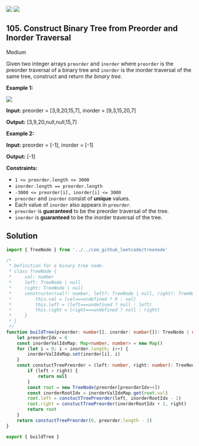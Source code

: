 [![](https://img.shields.io/github/stars/LeetCode-in-TypeScript/LeetCode-in-TypeScript?label=Stars&style=flat-square)](https://github.com/LeetCode-in-TypeScript/LeetCode-in-TypeScript)
[![](https://img.shields.io/github/forks/LeetCode-in-TypeScript/LeetCode-in-TypeScript?label=Fork%20me%20on%20GitHub%20&style=flat-square)](https://github.com/LeetCode-in-TypeScript/LeetCode-in-TypeScript/fork)

## 105\. Construct Binary Tree from Preorder and Inorder Traversal

Medium

Given two integer arrays `preorder` and `inorder` where `preorder` is the preorder traversal of a binary tree and `inorder` is the inorder traversal of the same tree, construct and return _the binary tree_.

**Example 1:**

![](https://assets.leetcode.com/uploads/2021/02/19/tree.jpg)

**Input:** preorder = [3,9,20,15,7], inorder = [9,3,15,20,7]

**Output:** [3,9,20,null,null,15,7] 

**Example 2:**

**Input:** preorder = [-1], inorder = [-1]

**Output:** [-1] 

**Constraints:**

*   `1 <= preorder.length <= 3000`
*   `inorder.length == preorder.length`
*   `-3000 <= preorder[i], inorder[i] <= 3000`
*   `preorder` and `inorder` consist of **unique** values.
*   Each value of `inorder` also appears in `preorder`.
*   `preorder` is **guaranteed** to be the preorder traversal of the tree.
*   `inorder` is **guaranteed** to be the inorder traversal of the tree.

## Solution

```typescript
import { TreeNode } from '../../com_github_leetcode/treenode'

/*
 * Definition for a binary tree node.
 * class TreeNode {
 *     val: number
 *     left: TreeNode | null
 *     right: TreeNode | null
 *     constructor(val?: number, left?: TreeNode | null, right?: TreeNode | null) {
 *         this.val = (val===undefined ? 0 : val)
 *         this.left = (left===undefined ? null : left)
 *         this.right = (right===undefined ? null : right)
 *     }
 * }
 */
function buildTree(preorder: number[], inorder: number[]): TreeNode | null {
    let preorderIdx = 0
    const inorderValIdxMap: Map<number, number> = new Map()
    for (let i = 0; i < inorder.length; i++) {
        inorderValIdxMap.set(inorder[i], i)
    }
    const constuctTreePreorder = (left: number, right: number): TreeNode | null => {
        if (left > right) {
            return null
        }
        const root = new TreeNode(preorder[preorderIdx++])
        const inorderRootIdx = inorderValIdxMap.get(root.val)
        root.left = constuctTreePreorder(left, inorderRootIdx - 1)
        root.right = constuctTreePreorder(inorderRootIdx + 1, right)
        return root
    }
    return constuctTreePreorder(0, preorder.length - 1)
}

export { buildTree }
```